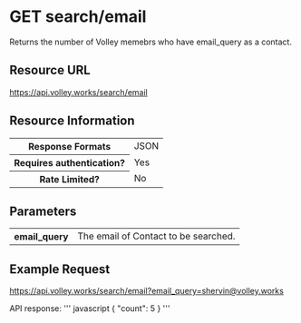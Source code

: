 # GET search/email

Returns the number of Volley memebrs who have email_query as a contact.

## Resource URL

https://api.volley.works/search/email

## Resource Information

<table style="width:100%">
  <tr>
    <th>Response Formats </th>
    <td> JSON </td>
  </tr>
  <tr>
    <th> Requires authentication? </th>
    <td> Yes </td>
  </tr>
  <tr> 
    <th> Rate Limited? </th>
    <td> No </th>
</table>

## Parameters

<table style="width:100%">
  <tr>
    <th>email_query</th>
    <td>The email of Contact to be searched.</td>
  </tr>
</table>

## Example Request

https://api.volley.works/search/email?email_query=shervin@volley.works

API response:
''' javascript
{
"count": 5
}
'''
